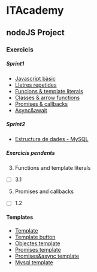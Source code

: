 # ITAcademy

## nodeJS Project

### Exercicis
##### Sprint1
+ [Javascript bàsic](sprint1/1.javascript_basic)
+ [Lletres repetides](sprint1/2.lletres_repetides)
+ [Funcions & template literals](sprint1/3.funcions_&_template_literals)
+ [Classes & arrow functions](sprint1/4.classes&arrow_functions)
+ [Promises & callbacks](sprint1/5.promises&callbacks)
+ [Async&await](sprint1/6.async&await)

##### Sprint2
+ [Estructura de dades - MySQL](sprint2/exercici1-optica)

##### Exercicis pendents
3. Functions and template literals
- [ ] 3.1

5. Promises and callbacks
- [ ] 1.2

#### Templates

+ [Template](templates/template.js)
+ [Template button](templates/butttontemplate.js)
+ [Objectes template](templates/objectes.js)
+ [Promises template](templates/promise.js)
+ [Promises&async template](templates/promises&async.js)
+ [Mysql template](sprint2/comandos)


